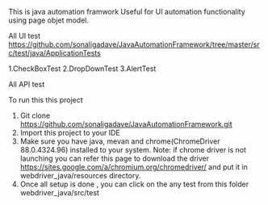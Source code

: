 This is java automation framwork 
Useful for UI automation functionality using page objet model.

All UI test https://github.com/sonaligadave/JavaAutomationFramework/tree/master/src/test/java/ApplicationTests 

1.CheckBoxTest
2.DropDownTest
3.AlertTest

All API test 


To run this this project
1. Git clone  https://github.com/sonaligadave/JavaAutomationFramework.git
2. Import this project to your IDE 
3. Make sure you have java, mevan and chrome(ChromeDriver 88.0.4324.96) installed to your system. 
  Note: if chrome driver is not launching you can refer this page to download the driver https://sites.google.com/a/chromium.org/chromedriver/ and put it in 
  webdriver_java/resources directory.
4. Once all setup is done , you can click on the any test from this folder webdriver_java/src/test  
